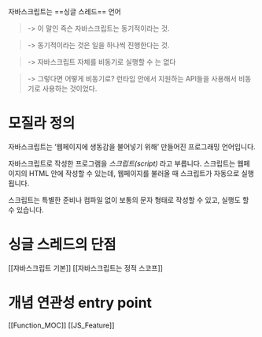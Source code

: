 



자바스크립트는 ==싱글 스레드== 언어 
> -> 이 말인 즉슨 자바스크립트는 동기적이라는 것.  

> -> 동기적이라는 것은 일을 하나씩 진행한다는 것. 

> -> 자바스크립트 자체를 비동기로 실행할 수 는 없다

> -> 그렇다면 어떻게 비동기로? 런타임 안에서 지원하는 API들을 사용해서 비동기로 사용하는 것이었다. 

# 모질라 정의

자바스크립트는 ‘웹페이지에 생동감을 불어넣기 위해’ 만들어진 프로그래밍 언어입니다.

자바스크립트로 작성한 프로그램을 _스크립트(script)_ 라고 부릅니다. 스크립트는 웹페이지의 HTML 안에 작성할 수 있는데, 웹페이지를 불러올 때 스크립트가 자동으로 실행됩니다.

스크립트는 특별한 준비나 컴파일 없이 보통의 문자 형태로 작성할 수 있고, 실행도 할 수 있습니다.

# 싱글 스레드의 단점
[[자바스크립트 기본]]
[[자바스크립트는 정적 스코프]]


# 개념 연관성 entry point
[[Function_MOC]] 
[[JS_Feature]]
